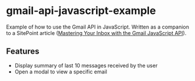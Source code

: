 # gmail-api-javascript-example

Example of how to use the Gmail API in JavaScript. Written as a companion to a SitePoint article ([Mastering Your Inbox with the Gmail JavaScript API](http://www.sitepoint.com/mastering-your-inbox-with-gmail-javascript-api/)).

## Features

- Display summary of last 10 messages received by the user
- Open a modal to view a specific email
